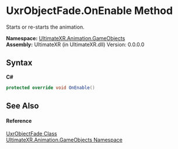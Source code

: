 # UxrObjectFade.OnEnable Method 
 

Starts or re-starts the animation.

**Namespace:**&nbsp;<a href="N_UltimateXR_Animation_GameObjects">UltimateXR.Animation.GameObjects</a><br />**Assembly:**&nbsp;UltimateXR (in UltimateXR.dll) Version: 0.0.0.0

## Syntax

**C#**<br />
``` C#
protected override void OnEnable()
```


## See Also


#### Reference
<a href="T_UltimateXR_Animation_GameObjects_UxrObjectFade">UxrObjectFade Class</a><br /><a href="N_UltimateXR_Animation_GameObjects">UltimateXR.Animation.GameObjects Namespace</a><br />